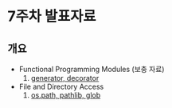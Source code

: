 # 7주차 발표자료

## 개요
- Functional Programming Modules (보충 자료)
    1. [generator, decorator](./week_04_03.ipynb)
- File and Directory Access
    1. [os.path, pathlib, glob](./study4_2_FileAndDirectoryAccess_os_pathlib_glob.ipynb)

